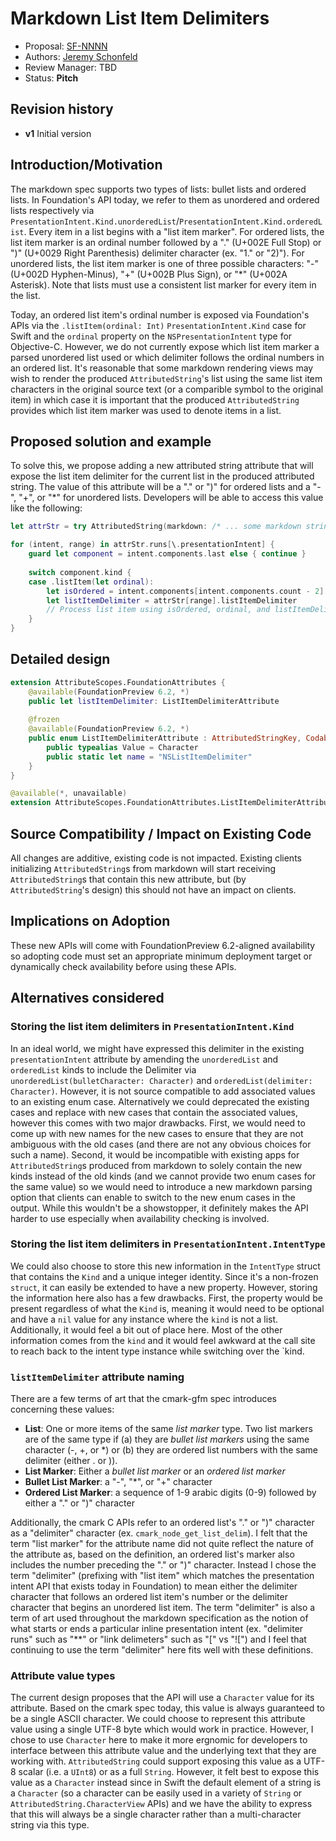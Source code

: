 # Markdown List Item Delimiters

* Proposal: [SF-NNNN](NNNN-markdown-list-delimiters.md)
* Authors: [Jeremy Schonfeld](https://github.com/jmschonfeld)
* Review Manager: TBD
* Status: **Pitch**

## Revision history

* **v1** Initial version

## Introduction/Motivation

The markdown spec supports two types of lists: bullet lists and ordered lists. In Foundation's API today, we refer to them as unordered and ordered lists respectively via `PresentationIntent.Kind.unorderedList`/`PresentationIntent.Kind.orderedList`. Every item in a list begins with a "list item marker". For ordered lists, the list item marker is an ordinal number followed by a "." (U+002E Full Stop) or ")" (U+0029 Right Parenthesis) delimiter character (ex. "1." or "2)"). For unordered lists, the list item marker is one of three possible characters: "-" (U+002D Hyphen-Minus), "+" (U+002B Plus Sign), or "*" (U+002A Asterisk). Note that lists must use a consistent list marker for every item in the list.

Today, an ordered list item's ordinal number is exposed via Foundation's APIs via the `.listItem(ordinal: Int)` `PresentationIntent.Kind` case for Swift and the `ordinal` property on the `NSPresentationIntent` type for Objective-C. However, we do not currently expose which list item marker a parsed unordered list used or which delimiter follows the ordinal numbers in an ordered list. It's reasonable that some markdown rendering views may wish to render the produced `AttributedString`'s list using the same list item characters in the original source text (or a comparible symbol to the original item) in which case it is important that the produced `AttributedString` provides which list item marker was used to denote items in a list.

## Proposed solution and example

To solve this, we propose adding a new attributed string attribute that will expose the list item delimiter for the current list in the produced attributed string. The value of this attribute will be a "." or ")" for ordered lists and a "-", "+", or "*" for unordered lists. Developers will be able to access this value like the following:

```swift
let attrStr = try AttributedString(markdown: /* ... some markdown string ... */)

for (intent, range) in attrStr.runs[\.presentationIntent] {
    guard let component = intent.components.last else { continue }
    
    switch component.kind {
    case .listItem(let ordinal):
        let isOrdered = intent.components[intent.components.count - 2] == .orderedList
        let listItemDelimiter = attrStr[range].listItemDelimiter
        // Process list item using isOrdered, ordinal, and listItemDelimiter...
    }
}
```

## Detailed design

```swift
extension AttributeScopes.FoundationAttributes {
    @available(FoundationPreview 6.2, *)
    public let listItemDelimiter: ListItemDelimiterAttribute
    
    @frozen
    @available(FoundationPreview 6.2, *)
    public enum ListItemDelimiterAttribute : AttributedStringKey, CodableAttributedStringKey, ObjectiveCConvertibleAttributedStringKey {
        public typealias Value = Character
        public static let name = "NSListItemDelimiter"
    }
}

@available(*, unavailable)
extension AttributeScopes.FoundationAttributes.ListItemDelimiterAttribute : Sendable {}
```

## Source Compatibility / Impact on Existing Code

All changes are additive, existing code is not impacted. Existing clients initializing `AttributedString`s from markdown will start receiving `AttributedString`s that contain this new attribute, but (by `AttributedString`'s design) this should not have an impact on clients.

## Implications on Adoption

These new APIs will come with FoundationPreview 6.2-aligned availability so adopting code must set an appropriate minimum deployment target or dynamically check availability before using these APIs.

## Alternatives considered

### Storing the list item delimiters in `PresentationIntent.Kind`

In an ideal world, we might have expressed this delimiter in the existing `presentationIntent` attribute by amending the `unorderedList` and `orderedList` kinds to include the Delimiter via `unorderedList(bulletCharacter: Character)` and `orderedList(delimiter: Character)`. However, it is not source compatible to add associated values to an existing enum case. Alternatively we could deprecated the existing cases and replace with new cases that contain the associated values, however this comes with two major drawbacks. First, we would need to come up with new names for the new cases to ensure that they are not ambiguous with the old cases (and there are not any obvious choices for such a name). Second, it would be incompatible with existing apps for `AttributedString`s produced from markdown to solely contain the new kinds instead of the old kinds (and we cannot provide two enum cases for the same value) so we would need to introduce a new markdown parsing option that clients can enable to switch to the new enum cases in the output. While this wouldn't be a showstopper, it definitely makes the API harder to use especially when availability checking is involved.

### Storing the list item delimiters in `PresentationIntent.IntentType`

We could also choose to store this new information in the `IntentType` struct that contains the `Kind` and a unique integer identity. Since it's a non-frozen `struct`, it can easily be extended to have a new property. However, storing the information here also has a few drawbacks. First, the property would be present regardless of what the `Kind` is, meaning it would need to be optional and have a `nil` value for any instance where the `kind` is not a list. Additionally, it would feel a bit out of place here. Most of the other information comes from the `kind` and it would feel awkward at the call site to reach back to the intent type instance while switching over the `kind.

### `listItemDelimiter` attribute naming

There are a few terms of art that the cmark-gfm spec introduces concerning these values:

- **List**: One or more items of the same *list marker* type. Two list markers are of the same type if (a) they are *bullet list markers* using the same character (-, +, or *) or (b) they are ordered list numbers with the same delimiter (either . or )).
- **List Marker**: Either a *bullet list marker* or an *ordered list marker*
- **Bullet List Marker**: a "-", "*", or "+" character
- **Ordered List Marker**: a sequence of 1-9 arabic digits (0-9) followed by either a "." or ")" character

Additionally, the cmark C APIs refer to an ordered list's "." or ")" character as a "delimiter" character (ex. `cmark_node_get_list_delim`). I felt that the term "list marker" for the attribute name did not quite reflect the nature of the attribute as, based on the definition, an ordered list's marker also includes the number preceding the "." or ")" character. Instead I chose the term "delimiter" (prefixing with "list item" which matches the presentation intent API that exists today in Foundation) to mean either the delimiter character that follows an ordered list item's number or the delimiter character that begins an unordered list item. The term "delimiter" is also a term of art used throughout the markdown specification as the notion of what starts or ends a particular inline presentation intent (ex. "delimiter runs" such as "**" or "link delimeters" such as "[" vs "![") and I feel that continuing to use the term "delimiter" here fits well with these definitions.

### Attribute value types

The current design proposes that the API will use a `Character` value for its attribute. Based on the cmark spec today, this value is always guaranteed to be a single ASCII character. We could choose to represent this attribute value using a single UTF-8 byte which would work in practice. However, I chose to use `Character` here to make it more ergnomic for developers to interface between this attribute value and the underlying text that they are working with. `AttributedString` could support exposing this value as a UTF-8 scalar (i.e. a `UInt8`) or as a full `String`. However, it felt best to expose this value as a `Character` instead since in Swift the default element of a string is a `Character` (so a character can be easily used in a variety of `String` or `AttributedString.CharacterView` APIs) and we have the ability to express that this will always be a single character rather than a multi-character string via this type.
